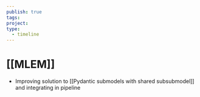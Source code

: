 ```yaml
---
publish: true
tags: 
project: 
type:
  - timeline
---
```

# [[MLEM]]
- Improving solution to [[Pydantic submodels with shared subsubmodel]] and integrating in pipeline